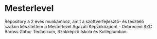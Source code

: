 # Mesterlevel
Repository a 2 éves munkámhoz, amit a szoftverfejlesztő- és tesztelő szakon készítettem a Mesterlevél Ágazati Képzőközpont - Debreceni SZC Baross Gábor Technikum, Szakképző Iskola és Kollégiumban.
